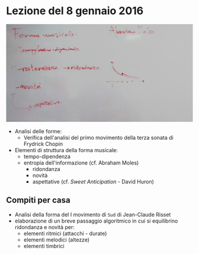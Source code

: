 # Lezione del 8 gennaio 2016

![lavagna](./III_TR_20160108.jpg)

* Analisi delle forme:
  * Verifica dell'analisi del primo movimento della terza sonata di Frydrick Chopin
* Elementi di struttura della forma musicale:
  * tempo-dipendenza
  * entropia dell'informazione (cf. Abraham Moles)
    * ridondanza
    * novità
    * aspettative (cf. *Sweet Anticipation* - David Huron)

## Compiti per casa

* Analisi della forma del I movimento di `Sud` di Jean-Claude Risset
* elaborazione di un breve passaggio algoritmico in cui si equilibrino
  ridondanza e novità per:
  * elementi ritmici (attacchi - durate)
  * elementi melodici (altezze)
  * elementi timbrici
